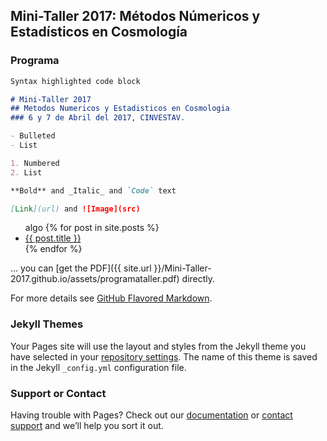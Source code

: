 ---
---
## Mini-Taller 2017: Métodos Númericos y Estadísticos en Cosmología

### Programa



```markdown
Syntax highlighted code block

# Mini-Taller 2017
## Metodos Numericos y Estadisticos en Cosmologia 
### 6 y 7 de Abril del 2017, CINVESTAV.

- Bulleted
- List

1. Numbered
2. List

**Bold** and _Italic_ and `Code` text

[Link](url) and ![Image](src)
```
<ul>
     <a>algo</a>
  {% for post in site.posts %}
    <li>
      <a href="{{ post.url }}">{{ post.title }}</a>
    </li>
  {% endfor %}
</ul>

... you can [get the PDF]({{ site.url }}/Mini-Taller-2017.github.io/assets/programataller.pdf) directly.

For more details see [GitHub Flavored Markdown](https://guides.github.com/features/mastering-markdown/).

### Jekyll Themes

Your Pages site will use the layout and styles from the Jekyll theme you have selected in your [repository settings](https://github.com/Mini-Taller/Mini-taller.github.io/settings). The name of this theme is saved in the Jekyll `_config.yml` configuration file.

### Support or Contact

Having trouble with Pages? Check out our [documentation](https://help.github.com/categories/github-pages-basics/) or [contact support](https://github.com/contact) and we’ll help you sort it out.


